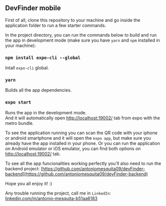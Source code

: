 ## DevFinder mobile

First of all, clone this repository to your machine and go inside the application folder to run a few starter commands.

In the project directory, you can run the commands below to build and run the app in development mode (make sure you have `yarn` and `npm` installed in your machine):

### `npm install expo-cli --global`

Intall `expo-cli` global.

### `yarn`

Builds all the app dependencies.<br />

### `expo start`

Runs the app in the development mode.<br />
And it will automatically open [http://localhost:19002/](http://localhost:19002/) tab from expo with the metro bundle.

To see the application running you can scan the QR code with your iphone or android smartphone and it will open the `expo app`, but make sure you already have the app installed in your phone. Or you can run the application on Android emulator or iOS emulator, you can find both options on [http://localhost:19002/](http://localhost:19002/) tab.

To see all the app funcionalities working perfectly you'll also need to run the backend project: [https://github.com/antoniomesquita09/devFinder-backend](https://github.com/antoniomesquita09/devFinder-backend)

Hope you all enjoy it! :)

Any trouble running the project, call me in `LinkedIn`: [linkedin.com/in/antonio-mesquita-b51aa6183](http://linkedin.com/in/antonio-mesquita-b51aa6183)
